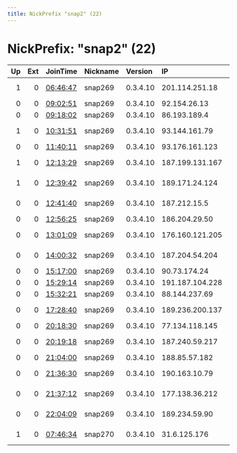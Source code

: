 ```yaml
---
title: NickPrefix "snap2" (22)
---
```


# NickPrefix: "snap2" (22)

|   Up |   Ext | JoinTime                                                                                            | Nickname   | Version   | IP              | AS                        | CC   |   ORp |   Dirp | OS    | Contact   |   eFamMembers |
|-----:|------:|:----------------------------------------------------------------------------------------------------|:-----------|:----------|:----------------|:--------------------------|:-----|------:|-------:|:------|:----------|--------------:|
|    1 |     0 | [06:46:47](https://metrics.torproject.org/rs.html#details/78C8651B296B7E6139895E63F4BF451F2BD950BC) | snap269    | 0.3.4.10  | 201.114.251.18  | Uninet S.A. de C.V.       | mx   | 40443 |      0 | Linux | None      |             1 |
|    0 |     0 | [09:02:51](https://metrics.torproject.org/rs.html#details/F03E8FD69E44A28C3DF7C7ACD7F09363D498367C) | snap269    | 0.3.4.10  | 92.154.26.13    | Orange                    | fr   | 39853 |      0 | Linux | None      |             1 |
|    0 |     0 | [09:18:02](https://metrics.torproject.org/rs.html#details/1A7BF03907653FB1B0C4682F86017038AB1D96A8) | snap269    | 0.3.4.10  | 86.193.189.4    | Orange                    | fr   | 35811 |      0 | Linux | None      |             1 |
|    1 |     0 | [10:31:51](https://metrics.torproject.org/rs.html#details/FE86BF80D0C29A92BA826654E44B5E68D4D5041E) | snap269    | 0.3.4.10  | 93.144.161.79   | Vodafone Italia S.p.A.    | it   | 33333 |      0 | Linux | None      |             1 |
|    0 |     0 | [11:40:11](https://metrics.torproject.org/rs.html#details/A812FEABC742F1E2835BFB9CB1BCF44CA4F45908) | snap269    | 0.3.4.10  | 93.176.161.123  | Xtra Telecom S.A.         | es   | 44799 |      0 | Linux | None      |             1 |
|    1 |     0 | [12:13:29](https://metrics.torproject.org/rs.html#details/AD17D3F26F7846C29DA7C6954ACB7C3B97AB048D) | snap269    | 0.3.4.10  | 187.199.131.167 | Uninet S.A. de C.V.       | mx   | 41879 |      0 | Linux | None      |             1 |
|    1 |     0 | [12:39:42](https://metrics.torproject.org/rs.html#details/D8008E8529B0B0CAA4F4191C23735173650F7774) | snap269    | 0.3.4.10  | 189.171.24.124  | Uninet S.A. de C.V.       | mx   | 43649 |      0 | Linux | None      |             1 |
|    0 |     0 | [12:41:40](https://metrics.torproject.org/rs.html#details/0888285490E18FE195D4CDD32BCAA2BCC8789F1F) | snap269    | 0.3.4.10  | 187.212.15.5    | Uninet S.A. de C.V.       | mx   | 37881 |      0 | Linux | None      |             1 |
|    0 |     0 | [12:56:25](https://metrics.torproject.org/rs.html#details/92EE9E7CFDF3A5B7C2DD3DF21126308710EED764) | snap269    | 0.3.4.10  | 186.204.29.50   | CLARO S.A.                | br   | 41011 |      0 | Linux | None      |             1 |
|    0 |     0 | [13:01:09](https://metrics.torproject.org/rs.html#details/5F7724F00384F3686B5B1276E4A80C48BAB1172F) | snap269    | 0.3.4.10  | 176.160.121.205 | Bouygues Telecom SA       | fr   | 41153 |      0 | Linux | None      |             1 |
|    0 |     0 | [14:00:32](https://metrics.torproject.org/rs.html#details/BA2BCAA1E02927F4967F5FCE771A2EDAFC379925) | snap269    | 0.3.4.10  | 187.204.54.204  | Uninet S.A. de C.V.       | mx   | 34933 |      0 | Linux | None      |             1 |
|    0 |     0 | [15:17:00](https://metrics.torproject.org/rs.html#details/20CF172BD467CDFFECDF16D05F3091FF1D1F1D9E) | snap269    | 0.3.4.10  | 90.73.174.24    | Orange                    | fr   | 36047 |      0 | Linux | None      |             1 |
|    0 |     0 | [15:29:14](https://metrics.torproject.org/rs.html#details/0158982E2A63687FF713EA20405B42BC054E5E2E) | snap269    | 0.3.4.10  | 191.187.104.228 | CLARO S.A.                | br   | 41621 |      0 | Linux | None      |             1 |
|    0 |     0 | [15:32:21](https://metrics.torproject.org/rs.html#details/9422B5C56470F0A4FDA85B11F6B1E31A32DA2D58) | snap269    | 0.3.4.10  | 88.144.237.69   | TalkTalk                  | gb   | 44727 |      0 | Linux | None      |             1 |
|    0 |     0 | [17:28:40](https://metrics.torproject.org/rs.html#details/84C684D3E426F5E8CC4466C6CF16833880BDB9B4) | snap269    | 0.3.4.10  | 189.236.200.137 | Uninet S.A. de C.V.       | mx   | 35183 |      0 | Linux | None      |             1 |
|    0 |     0 | [20:18:30](https://metrics.torproject.org/rs.html#details/6D6E8AA018EF796A1B831AD72B11BA1610F7E249) | snap269    | 0.3.4.10  | 77.134.118.145  | SFR SA                    | fr   | 39439 |      0 | Linux | None      |             1 |
|    0 |     0 | [20:19:18](https://metrics.torproject.org/rs.html#details/E67BC49AB4ECB7BE672AF84F612441DE5051CF85) | snap269    | 0.3.4.10  | 187.240.59.217  | Mega Cable, S.A. de C.V.  | mx   | 34965 |      0 | Linux | None      |             1 |
|    0 |     0 | [21:04:00](https://metrics.torproject.org/rs.html#details/65992E56A8B3F7E4C6D33EF8EBF0A18BD7BD98A4) | snap269    | 0.3.4.10  | 188.85.57.182   | Vodafone Spain            | es   | 35339 |      0 | Linux | None      |             1 |
|    0 |     0 | [21:36:30](https://metrics.torproject.org/rs.html#details/9FBBEFBBC7EB2579EBEE6FC55076D496408F3215) | snap269    | 0.3.4.10  | 190.163.10.79   | VTR BANDA ANCHA S.A.      | cl   | 44719 |      0 | Linux | None      |             1 |
|    0 |     0 | [21:37:12](https://metrics.torproject.org/rs.html#details/20E382AE6159AD2FDFC123C29910CCC244B4121F) | snap269    | 0.3.4.10  | 177.138.36.212  | TELEFu00D4NICA BRASIL S.A | br   | 41663 |      0 | Linux | None      |             1 |
|    0 |     0 | [22:04:09](https://metrics.torproject.org/rs.html#details/EF1B62877B6558F0A693AC46BF5B0F6043B02135) | snap269    | 0.3.4.10  | 189.234.59.90   | Uninet S.A. de C.V.       | mx   | 42303 |      0 | Linux | None      |             1 |
|    1 |     0 | [07:46:34](https://metrics.torproject.org/rs.html#details/7DF5DAC52D9E513C004AB8CE4C065316D52113FA) | snap270    | 0.3.4.10  | 31.6.125.176    | Kompeatelecom Ltd.        | ua   | 35423 |      0 | Linux | None      |             1 |
